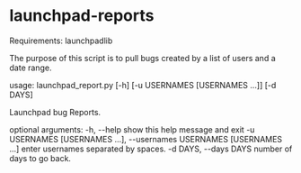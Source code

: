 # launchpad-reports

Requirements: launchpadlib

The purpose of this script is to pull bugs created by a list of users and a date range. 

usage: launchpad_report.py [-h] [-u USERNAMES [USERNAMES ...]] [-d DAYS]

Launchpad bug Reports.

optional arguments:
  -h, --help            show this help message and exit
  -u USERNAMES [USERNAMES ...], --usernames USERNAMES [USERNAMES ...]
                        enter usernames separated by spaces.
  -d DAYS, --days DAYS  number of days to go back.
